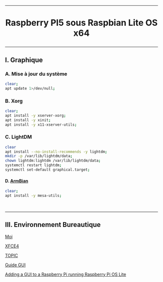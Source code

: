 --------------------------------------------------------------------------------------------------------------------------------------------------------------------------------------------------------------------------------------
# <p align='center'>  Raspberry PI5 sous Raspbian Lite OS x64 </p>

--------------------------------------------------------------------------------------------------------------------------------------------------------------------------------------------------------------------------------------
## I. Graphique
### A. Mise à jour du système
```bash
clear;
apt update 1>/dev/null;
```

### B. Xorg
```bash
clear;
apt install -y xserver-xorg;
apt install -y xinit;
apt install -y x11-xserver-utils;
```

### C. LightDM
```bash
clear
apt install --no-install-recommends -y lightdm;
mkdir -p /var/lib/lightdm/data;
chown lightdm:lightdm /var/lib/lightdm/data;
systemctl restart lightdm;
systemctl set-default graphical.target;
```

#### D. [ArmBian](https://www.armbian.com/rpi5b/)
```bash
clear;
apt install -y mesa-utils;
```


<br />

--------------------------------------------------------------------------------------------------------------------------------------------------------------------------------------------------------------------------------------
## III. Environnement Bureautique



[Moi](https://forums.raspberrypi.com/viewtopic.php?t=361664)

[XFCE4](https://www.pragmaticlinux.com/2020/11/install-the-xfce-desktop-on-your-raspberry-pi/?utm_content=cmp-true)

[TOPIC](https://forums.raspberrypi.com/viewtopic.php?t=285906)

[Guide GUI](https://forums.raspberrypi.com/viewtopic.php?t=133691)

[Adding a GUI to a Raspberry Pi running Raspberry Pi OS Lite](https://gijs-de-jong.nl/posts/adding-a-gui-to-a-raspberry-pi-with-vnc/)
